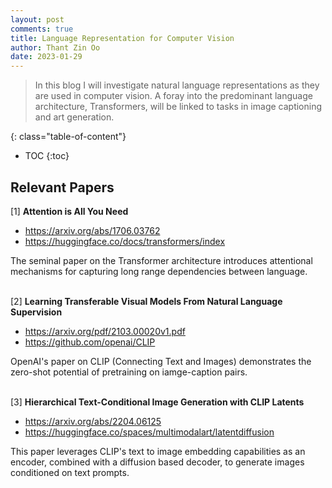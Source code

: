 ```yaml
---
layout: post
comments: true
title: Language Representation for Computer Vision 
author: Thant Zin Oo
date: 2023-01-29
---
```



> In this blog I will investigate natural language representations as they are used in computer vision. A foray into the predominant language architecture, Transformers, will be linked to tasks in image captioning and art generation.

<!--more-->
{: class="table-of-content"}
* TOC
{:toc}

## Relevant Papers
[1] **Attention is All You Need**
- https://arxiv.org/abs/1706.03762
- https://huggingface.co/docs/transformers/index

The seminal paper on the Transformer architecture introduces attentional mechanisms for capturing long range dependencies between language. 
<br/><br/>


[2] **Learning Transferable Visual Models From Natural Language Supervision**
- https://arxiv.org/pdf/2103.00020v1.pdf
- https://github.com/openai/CLIP

OpenAI's paper on CLIP (Connecting Text and Images) demonstrates the zero-shot potential of pretraining on iamge-caption pairs. 
<br/><br/>


[3] **Hierarchical Text-Conditional Image Generation with CLIP Latents**
- https://arxiv.org/abs/2204.06125
- https://huggingface.co/spaces/multimodalart/latentdiffusion

This paper leverages CLIP's text to image embedding capabilities as an encoder, combined with a diffusion based decoder, to generate images conditioned on text prompts. 
